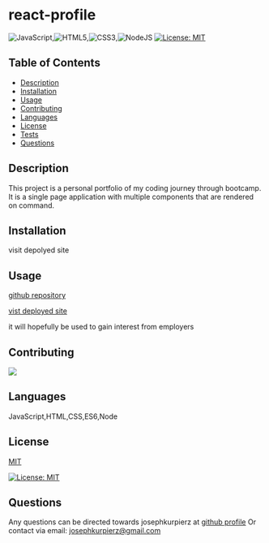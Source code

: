 # react-profile

  ![JavaScript](https://img.shields.io/badge/javascript-%23323330.svg?style=for-the-badge&logo=javascript&logoColor=%23F7DF1E),![HTML5](https://img.shields.io/badge/html5-%23E34F26.svg?style=for-the-badge&logo=html5&logoColor=white),![CSS3](https://img.shields.io/badge/css3-%231572B6.svg?style=for-the-badge&logo=css3&logoColor=white),![NodeJS](https://img.shields.io/badge/node.js-6DA55F?style=for-the-badge&logo=node.js&logoColor=white)
  [![License: MIT](https://img.shields.io/badge/License-MIT-yellow.svg)](https://opensource.org/licenses/MIT)
  ## Table of Contents 
  - [Description](#description)
  - [Installation](#installation)
  - [Usage](#usage)
  - [Contributing](#contributing)
  - [Languages](#languages)
  - [License](#license)
  - [Tests](#tests)
  - [Questions](#questions)
  
  ## Description
  This project is a personal portfolio of my coding journey through bootcamp.  It is a single page application with multiple components that are rendered on command.

  ## Installation
  visit depolyed site

  ## Usage
  [github repository](https://github.com/josephkurpierz/react-profile)

  [vist deployed site](https://josephkurpierz.github.io/react-profile/)

  it will hopefully be used to gain interest from employers

  ## Contributing
  <a href="https://github.com/josephkurpierz/react-profile/graphs/contributors">
    <img src="https://contrib.rocks/image?repo=josephkurpierz/react-profile"/> </a>

  ## Languages
  JavaScript,HTML,CSS,ES6,Node

  
  ## License 
  [MIT](https://choosealicense.com/licenses/mit/) 

  [![License: MIT](https://img.shields.io/badge/License-MIT-yellow.svg)](https://opensource.org/licenses/MIT)
  

  ## Questions
  Any questions can be directed towards josephkurpierz at [github profile](https://github.com/josephkurpierz/)
  Or contact via email: josephkurpierz@gmail.com

